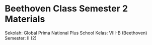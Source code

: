 # Beethoven Class Semester 2 Materials
Sekolah: Global Prima National Plus School
Kelas: VIII-B (Beethoven)
Semester: II (2)